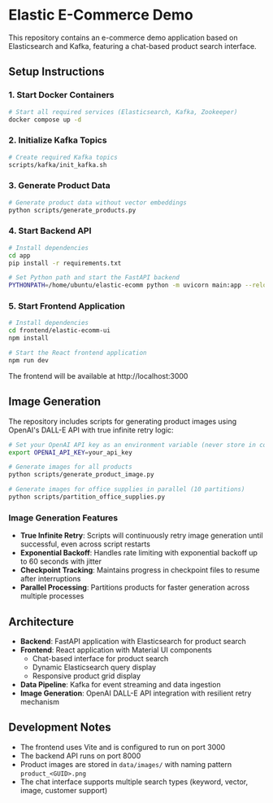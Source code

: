 # Elastic E-Commerce Demo

This repository contains an e-commerce demo application based on Elasticsearch and Kafka, featuring a chat-based product search interface.

## Setup Instructions

### 1. Start Docker Containers

```bash
# Start all required services (Elasticsearch, Kafka, Zookeeper)
docker compose up -d
```

### 2. Initialize Kafka Topics

```bash
# Create required Kafka topics
scripts/kafka/init_kafka.sh
```

### 3. Generate Product Data

```bash
# Generate product data without vector embeddings
python scripts/generate_products.py
```

### 4. Start Backend API

```bash
# Install dependencies
cd app
pip install -r requirements.txt

# Set Python path and start the FastAPI backend
PYTHONPATH=/home/ubuntu/elastic-ecomm python -m uvicorn main:app --reload --host 0.0.0.0 --port 8000
```

### 5. Start Frontend Application

```bash
# Install dependencies
cd frontend/elastic-ecomm-ui
npm install

# Start the React frontend application
npm run dev
```

The frontend will be available at http://localhost:3000

## Image Generation

The repository includes scripts for generating product images using OpenAI's DALL-E API with true infinite retry logic:

```bash
# Set your OpenAI API key as an environment variable (never store in code)
export OPENAI_API_KEY=your_api_key

# Generate images for all products
python scripts/generate_product_image.py

# Generate images for office supplies in parallel (10 partitions)
python scripts/partition_office_supplies.py
```

### Image Generation Features

- **True Infinite Retry**: Scripts will continuously retry image generation until successful, even across script restarts
- **Exponential Backoff**: Handles rate limiting with exponential backoff up to 60 seconds with jitter
- **Checkpoint Tracking**: Maintains progress in checkpoint files to resume after interruptions
- **Parallel Processing**: Partitions products for faster generation across multiple processes

## Architecture

- **Backend**: FastAPI application with Elasticsearch for product search
- **Frontend**: React application with Material UI components
  - Chat-based interface for product search
  - Dynamic Elasticsearch query display
  - Responsive product grid display
- **Data Pipeline**: Kafka for event streaming and data ingestion
- **Image Generation**: OpenAI DALL-E API integration with resilient retry mechanism

## Development Notes

- The frontend uses Vite and is configured to run on port 3000
- The backend API runs on port 8000
- Product images are stored in `data/images/` with naming pattern `product_<GUID>.png`
- The chat interface supports multiple search types (keyword, vector, image, customer support)
